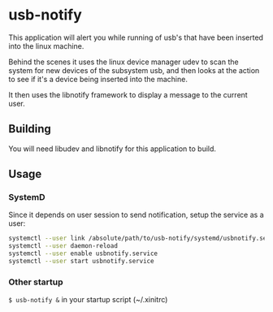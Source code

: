 # usb-notify
This application will alert you while running of usb's that have been inserted
into the linux machine.

Behind the scenes it uses the linux device manager udev
to scan the system for new devices of the subsystem usb, and then looks at the
action to see if it's a device being inserted into the machine.

It then uses the libnotify framework to display a message to the current user.

## Building
You will need libudev and libnotify for this application to build.

## Usage
### SystemD
Since it depends on user session to send notification, setup the service as a user:
```bash
systemctl --user link /absolute/path/to/usb-notify/systemd/usbnotify.service
systemctl --user daemon-reload
systemctl --user enable usbnotify.service
systemctl --user start usbnotify.service
```

### Other startup
`$ usb-notify &` in your startup script (~/.xinitrc)
